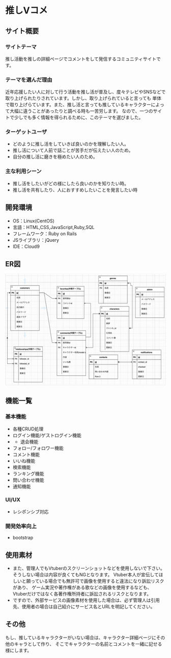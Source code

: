 # 推しVコメ

## サイト概要


### サイトテーマ
推し活動を推しの詳細ページでコメントをして発信するコミュニティサイトです。

### テーマを選んだ理由
近年応援したい人に対して行う活動を推し活が普及し、度々テレビやSNSなどで取り上げられたりされています。しかし、取り上げられていると言っても
単体で取り上げらています。また、推し活と言っても推しているキャラクターによって大幅に違うことがあったりと調べる時も一苦労します。
なので、一つのサイトで少しでも多く情報を得られるために、このテーマを選びました。



### ターゲットユーザ
* どのように推し活をしていきば良いのかを理解したい人。
* 推し活について人前で話ことが苦手だが伝えたい人のため。
* 自分の推し活に磨きを極めたい人のため。

### 主な利用シーン
* 推し活をしたいがどの様にしたら良いのかを知りたい時。
* 推し活を共有したり、人におすすめしたいことを発言したい時

## 開発環境
- OS：Linux(CentOS)
- 言語：HTML,CSS,JavaScript,Ruby,SQL
- フレームワーク：Ruby on Rails
- JSライブラリ：jQuery
- IDE：Cloud9
## ER図
![ERfigure_image](app/assets/images/portfolio_ER.png)
## 機能一覧
### 基本機能
- 各種CRUD処理
- ログイン機能/ゲストログイン機能
- - 退会機能
- フォロー/フォロワー機能
- コメント機能
- いいね機能
- 検索機能
- ランキング機能
- 問い合わせ機能
- 通知機能

### UI/UX
- レシポンシブ対応

### 開発効率向上
- bootstrap

## 使用素材
- また、管理人でもVtuberのスクリーンショットなどを使用しないで下さい。そうしない場合は内容が良くてもNGとなります。
Vtuber本人が宣伝してほしいと願っている場合でも無許可で画像を使用すると違法になり訴訟リスクがあり、
ゲーム実況や著作権がある歌などの画像を使用するなども、Vtuberだけではなく各著作権所持者に訴訟されるリスクとなります。
- ですので、外部サービスの画像素材を使用した場合は、必ず管理人は引用先、使用者の場合は自己紹介にサービス名とURLを明記してください。

## その他
もし、推しているキャラクターがいない場合は、キャラクター詳細ページにその他のキャラとして作り、
そこでキャラクターの名前とコメントを一緒に記せる様にします。